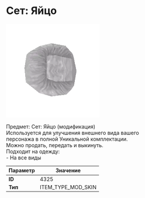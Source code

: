 # Сет: Яйцо

![Item Image](../img/4325.webp?raw=true)

Предмет: Сет: Яйцо (модификация)<br>Используется для улучшения внешнего вида вашего<br>персонажа в полной Уникальной комплектации.<br>Можно продать, передать и выкинуть.<br>Подходит на одежду: <br>- На все виды<br>


| Параметр | Значение |
|----------|----------|
| **ID** | 4325 |
| **Тип** | ITEM_TYPE_MOD_SKIN |

